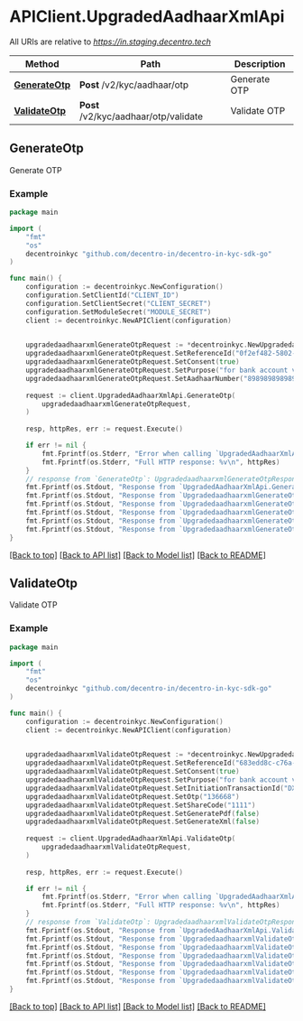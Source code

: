 # APIClient.UpgradedAadhaarXmlApi

All URIs are relative to *https://in.staging.decentro.tech*

Method | Path | Description
------------- | ------------- | -------------
[**GenerateOtp**](UpgradedAadhaarXmlApi.md#GenerateOtp) | **Post** /v2/kyc/aadhaar/otp | Generate OTP
[**ValidateOtp**](UpgradedAadhaarXmlApi.md#ValidateOtp) | **Post** /v2/kyc/aadhaar/otp/validate | Validate OTP



## GenerateOtp

Generate OTP

### Example

```go
package main

import (
    "fmt"
    "os"
    decentroinkyc "github.com/decentro-in/decentro-in-kyc-sdk-go"
)

func main() {
    configuration := decentroinkyc.NewConfiguration()
    configuration.SetClientId("CLIENT_ID")
    configuration.SetClientSecret("CLIENT_SECRET")
    configuration.SetModuleSecret("MODULE_SECRET")
    client := decentroinkyc.NewAPIClient(configuration)

    
    upgradedaadhaarxmlGenerateOtpRequest := *decentroinkyc.NewUpgradedaadhaarxmlGenerateOtpRequest()
    upgradedaadhaarxmlGenerateOtpRequest.SetReferenceId("0f2ef482-5802-42aa-bbf2-fbfb770188d4")
    upgradedaadhaarxmlGenerateOtpRequest.SetConsent(true)
    upgradedaadhaarxmlGenerateOtpRequest.SetPurpose("for bank account verification")
    upgradedaadhaarxmlGenerateOtpRequest.SetAadhaarNumber("898989898989")
    
    request := client.UpgradedAadhaarXmlApi.GenerateOtp(
        upgradedaadhaarxmlGenerateOtpRequest,
    )
    
    resp, httpRes, err := request.Execute()

    if err != nil {
        fmt.Fprintf(os.Stderr, "Error when calling `UpgradedAadhaarXmlApi.GenerateOtp``: %v\n", err)
        fmt.Fprintf(os.Stderr, "Full HTTP response: %v\n", httpRes)
    }
    // response from `GenerateOtp`: UpgradedaadhaarxmlGenerateOtpResponse
    fmt.Fprintf(os.Stdout, "Response from `UpgradedAadhaarXmlApi.GenerateOtp`: %v\n", resp)
    fmt.Fprintf(os.Stdout, "Response from `UpgradedaadhaarxmlGenerateOtpResponse.GenerateOtp.DecentroTxnId`: %v\n", *resp.DecentroTxnId)
    fmt.Fprintf(os.Stdout, "Response from `UpgradedaadhaarxmlGenerateOtpResponse.GenerateOtp.Status`: %v\n", *resp.Status)
    fmt.Fprintf(os.Stdout, "Response from `UpgradedaadhaarxmlGenerateOtpResponse.GenerateOtp.ResponseCode`: %v\n", *resp.ResponseCode)
    fmt.Fprintf(os.Stdout, "Response from `UpgradedaadhaarxmlGenerateOtpResponse.GenerateOtp.Message`: %v\n", *resp.Message)
    fmt.Fprintf(os.Stdout, "Response from `UpgradedaadhaarxmlGenerateOtpResponse.GenerateOtp.ResponseKey`: %v\n", *resp.ResponseKey)
}
```

[[Back to top]](#) [[Back to API list]](../README.md#documentation-for-api-endpoints)
[[Back to Model list]](../README.md#documentation-for-models)
[[Back to README]](../README.md)


## ValidateOtp

Validate OTP

### Example

```go
package main

import (
    "fmt"
    "os"
    decentroinkyc "github.com/decentro-in/decentro-in-kyc-sdk-go"
)

func main() {
    configuration := decentroinkyc.NewConfiguration()
    client := decentroinkyc.NewAPIClient(configuration)

    
    upgradedaadhaarxmlValidateOtpRequest := *decentroinkyc.NewUpgradedaadhaarxmlValidateOtpRequest()
    upgradedaadhaarxmlValidateOtpRequest.SetReferenceId("683edd8c-c76a-4dd9-9275-c79b82f9ee36")
    upgradedaadhaarxmlValidateOtpRequest.SetConsent(true)
    upgradedaadhaarxmlValidateOtpRequest.SetPurpose("for bank account verification")
    upgradedaadhaarxmlValidateOtpRequest.SetInitiationTransactionId("DXXXXXXXXXXXXXXXXXXXX")
    upgradedaadhaarxmlValidateOtpRequest.SetOtp("136668")
    upgradedaadhaarxmlValidateOtpRequest.SetShareCode("1111")
    upgradedaadhaarxmlValidateOtpRequest.SetGeneratePdf(false)
    upgradedaadhaarxmlValidateOtpRequest.SetGenerateXml(false)
    
    request := client.UpgradedAadhaarXmlApi.ValidateOtp(
        upgradedaadhaarxmlValidateOtpRequest,
    )
    
    resp, httpRes, err := request.Execute()

    if err != nil {
        fmt.Fprintf(os.Stderr, "Error when calling `UpgradedAadhaarXmlApi.ValidateOtp``: %v\n", err)
        fmt.Fprintf(os.Stderr, "Full HTTP response: %v\n", httpRes)
    }
    // response from `ValidateOtp`: UpgradedaadhaarxmlValidateOtpResponse
    fmt.Fprintf(os.Stdout, "Response from `UpgradedAadhaarXmlApi.ValidateOtp`: %v\n", resp)
    fmt.Fprintf(os.Stdout, "Response from `UpgradedaadhaarxmlValidateOtpResponse.ValidateOtp.DecentroTxnId`: %v\n", *resp.DecentroTxnId)
    fmt.Fprintf(os.Stdout, "Response from `UpgradedaadhaarxmlValidateOtpResponse.ValidateOtp.Status`: %v\n", *resp.Status)
    fmt.Fprintf(os.Stdout, "Response from `UpgradedaadhaarxmlValidateOtpResponse.ValidateOtp.ResponseCode`: %v\n", *resp.ResponseCode)
    fmt.Fprintf(os.Stdout, "Response from `UpgradedaadhaarxmlValidateOtpResponse.ValidateOtp.Message`: %v\n", *resp.Message)
    fmt.Fprintf(os.Stdout, "Response from `UpgradedaadhaarxmlValidateOtpResponse.ValidateOtp.Data`: %v\n", *resp.Data)
    fmt.Fprintf(os.Stdout, "Response from `UpgradedaadhaarxmlValidateOtpResponse.ValidateOtp.ResponseKey`: %v\n", *resp.ResponseKey)
}
```

[[Back to top]](#) [[Back to API list]](../README.md#documentation-for-api-endpoints)
[[Back to Model list]](../README.md#documentation-for-models)
[[Back to README]](../README.md)

